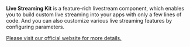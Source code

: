 
**Live Streaming Kit** is a feature-rich livestream component, which enables you to build custom live streaming into your apps with only a few lines of code. And you can also customize various live streaming features by configuring parameters.

[Please visit our official website for more details.](https://docs.zegocloud.com/article/14874)